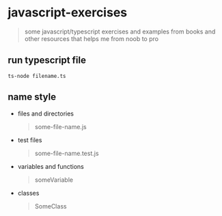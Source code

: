 # javascript-exercises

> some javascript/typescript exercises and examples from books and other resources that helps me from noob to pro

## run typescript file

```
ts-node filename.ts
```

## name style

* files and directories
  > some-file-name.js
* test files
  > some-file-name.test.js
* variables and functions
  > someVariable
* classes
  > SomeClass
